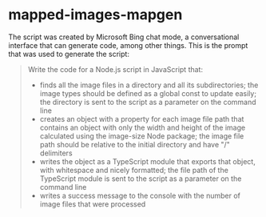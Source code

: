 # mapped-images-mapgen

The script was created by Microsoft Bing chat mode, a conversational interface that can generate code, among other things. This is the prompt that was used to generate the script:

> Write the code for a Node.js script in JavaScript that:
>
> * finds all the image files in a directory and all its subdirectories; the image types should be defined as a global const to update easily; the directory is sent to the script as a parameter on the command line
> * creates an object with a property for each image file path that contains an object with only the width and height of the image calculated using the image-size Node package; the image file path should be relative to the initial directory and have "/" delimiters
> * writes the object as a TypeScript module that exports that object, with whitespace and nicely formatted; the file path of the TypeScript module is sent to the script as a parameter on the command line
> * writes a success message to the console with the number of image files that were processed
